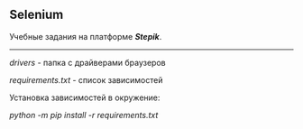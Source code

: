 ## Selenium

Учебные задания на платформе ***Stepik***.
***
*drivers* - папка с драйверами браузеров

*requirements.txt* - список зависимостей

Установка зависимостей в окружение:

*python -m pip install -r requirements.txt*